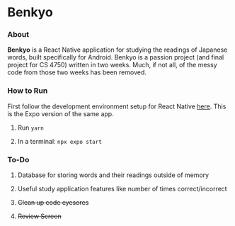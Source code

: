 # Benkyo

### About

<b>Benkyo</b> is a React Native application for studying the readings of Japanese words, built specifically for Android. Benkyo is a passion project (and final project for CS 4750) written in two weeks. Much, if not all, of the messy code from those two weeks has been removed.

### How to Run

First follow the development environment setup for React Native [here](https://reactnative.dev/docs/environment-setup).
This is the Expo version of the same app.

1. Run `yarn`

2. In a terminal: `npx expo start`

### To-Do

1. Database for storing words and their readings outside of memory

2. Useful study application features like number of times correct/incorrect

3. ~~Clean up code eyesores~~

4. ~~Review Screen~~
